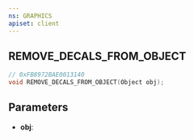 ```yaml
---
ns: GRAPHICS
apiset: client
---
```

## REMOVE_DECALS_FROM_OBJECT

```c
// 0xFB8972BAE0013140
void REMOVE_DECALS_FROM_OBJECT(Object obj);
```


## Parameters
* **obj**: